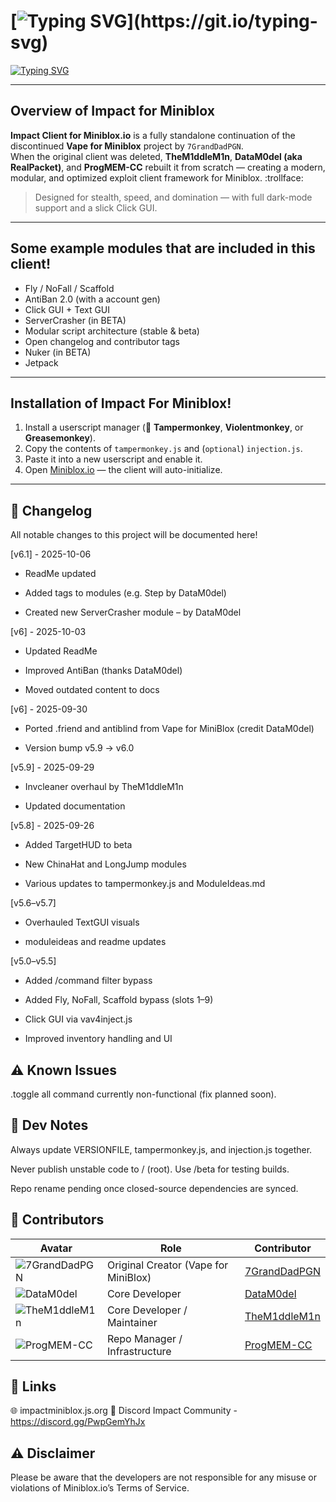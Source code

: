 # [![Typing SVG](https://readme-typing-svg.demolab.com?font=Fira+Code&duration=2500&pause=1000&color=FF0000&width=435&lines=Impact+Client+for+MiniBlox.io!)](https://git.io/typing-svg)

[![Typing SVG](https://readme-typing-svg.demolab.com?font=Fira+Code&size=14&duration=2500&pause=1000&color=abe0e4&width=435&lines=The+ultimate+MiniBlox+hacked+client!+;Built+for+stealth%2C+speed%2C+and+total+domination.;Fully+dark-mode+optimized+with+a+modern+UI)](https://git.io/typing-svg)

---

## Overview of Impact for Miniblox
**Impact Client for Miniblox.io** is a fully standalone continuation of the discontinued **Vape for Miniblox** project by `7GrandDadPGN`.  
When the original client was deleted, **TheM1ddleM1n**, **DataM0del (aka RealPacket)**, and **ProgMEM-CC** rebuilt it from scratch — creating a modern, modular, and optimized exploit client framework for Miniblox. :trollface:

> Designed for stealth, speed, and domination — with full dark-mode support and a slick Click GUI.

---

## Some example modules that are included in this client!
- Fly / NoFall / Scaffold  
- AntiBan 2.0 (with a account gen) 
- Click GUI + Text GUI  
- ServerCrasher (in BETA)  
- Modular script architecture (stable & beta)  
- Open changelog and contributor tags
- Nuker (in BETA)
- Jetpack


---

## Installation of Impact For Miniblox!
1. Install a userscript manager (🧩 **Tampermonkey**, **Violentmonkey**, or **Greasemonkey**).  
2. Copy the contents of `tampermonkey.js` and (`optional`) `injection.js`.
3. Paste it into a new userscript and enable it.  
5. Open [Miniblox.io](https://miniblox.io) — the client will auto-initialize.  

---

## 🧾 Changelog
All notable changes to this project will be documented here!

[v6.1] - 2025-10-06
- ReadMe updated

- Added tags to modules (e.g. Step by DataM0del)

- Created new ServerCrasher module – by DataM0del

[v6] - 2025-10-03
- Updated ReadMe

- Improved AntiBan (thanks DataM0del)

- Moved outdated content to docs

[v6] - 2025-09-30
- Ported .friend and antiblind from Vape for MiniBlox (credit DataM0del)

- Version bump v5.9 → v6.0

[v5.9] - 2025-09-29
- Invcleaner overhaul by TheM1ddleM1n

- Updated documentation

[v5.8] - 2025-09-26
- Added TargetHUD to beta

- New ChinaHat and LongJump modules

- Various updates to tampermonkey.js and ModuleIdeas.md

[v5.6–v5.7]
- Overhauled TextGUI visuals

- moduleideas and readme updates

[v5.0–v5.5]
- Added /command filter bypass

- Added Fly, NoFall, Scaffold bypass (slots 1–9)

- Click GUI via vav4inject.js

- Improved inventory handling and UI

## ⚠️ Known Issues
.toggle all command currently non-functional (fix planned soon).

## 🧩 Dev Notes
Always update VERSIONFILE, tampermonkey.js, and injection.js together.

Never publish unstable code to / (root). Use /beta for testing builds.

Repo rename pending once closed-source dependencies are synced.

## 👥 Contributors
| Avatar | Role                             | Contributor            |
|--------|----------------------------------|------------------------|
| ![7GrandDadPGN](https://github.com/7GrandDadPGN.png?size=20) | Original Creator (Vape for MiniBlox) | [7GrandDadPGN](https://github.com/7GrandDadPGN) |
| ![DataM0del](https://github.com/DataM0del.png?size=20) | Core Developer                   | [DataM0del](https://github.com/DataM0del) |
| ![TheM1ddleM1n](https://github.com/TheM1ddleM1n.png?size=20) | Core Developer / Maintainer      | [TheM1ddleM1n](https://github.com/TheM1ddleM1n) |
| ![ProgMEM-CC](https://github.com/ProgMEM-CC.png?size=20) | Repo Manager / Infrastructure    | [ProgMEM-CC](https://github.com/ProgMEM-CC) |



## 🧷 Links
🌐 impactminiblox.js.org
💬 Discord Impact Community - https://discord.gg/PwpGemYhJx

## ⚠️ Disclaimer
Please be aware that the developers are not responsible for any misuse or violations of Miniblox.io’s Terms of Service.
